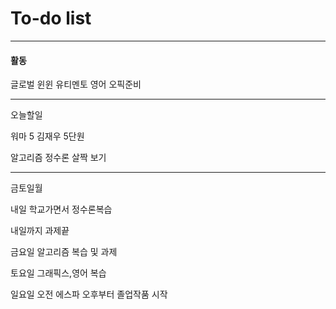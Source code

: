 # To-do list

----------------
#### 활동

글로벌 윈윈
유티멘토
영어 오픽준비

-----

오늘할일

워마 5
김재우 5단원

알고리즘 정수론 살짝 보기


-----

금토일월

내일 학교가면서 
정수론복습

내일까지 과제끝

금요일 알고리즘 복습
및 과제

토요일 그래픽스,영어 복습

일요일 오전 에스파
오후부터 졸업작품 시작

